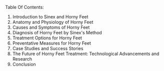 Table Of Contents:

1. Introduction to Sinex and Horny Feet
2. Anatomy and Physiology of Horny Feet
3. Causes and Symptoms of Horny Feet
4. Diagnosis of Horny Feet by Sinex's Method
5. Treatment Options for Horny Feet
6. Preventative Measures for Horny Feet
7. Case Studies and Success Stories
8. The Future of Horny Feet Treatment: Technological Advancements and Research
9. Conclusion